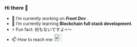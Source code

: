 ### Hi there 👋
<!--
**QiuYeDx/QiuYeDx** is a ✨ _special_ ✨ repository because its `README.md` (this file) appears on your GitHub profile.

Here are some ideas to get you started:

- 🔭 I’m currently working on ...
- 🌱 I’m currently learning ...
- 👯 I’m looking to collaborate on ...
- 🤔 I’m looking for help with ...
- 💬 Ask me about ...
- 📫 How to reach me: ...
- 😄 Pronouns: ...
- ⚡ Fun fact: ...
-->

- 🔭 I’m currently working on ***Front Dev*** .
- 🌱 I’m currently learning **Blockchain full stack development**.
- ⚡ Fun fact: 何もないですよ⭐️～
- 📫 How to reach me: <a href="https://qiuyedx.com" target="_blank"><img src="http://qiuyedx.com/wp-content/uploads/2022/07/leaf_2.png" width="24" height="24" alt="My Blog"/></a>
